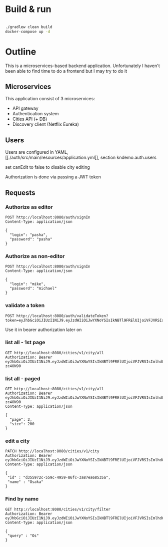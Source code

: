 # Build & run

``` sh

./gradlew clean build
docker-compose up -d 

```


# Outline

This is a microservices-based backend application. Unfortunately I haven't been able to find time to do a frontend but I may try to do it


## Microservices

This application consist of 3 microservices:

* API gateway
* Authentication system
* Cities API (+ DB)
* Discovery client (Netflix Eureka)

## Users

Users are configured in YAML, [[./auth/src/main/resources/application.yml]], section kndemo.auth.users

set canEdit to false to disable city editing

Authorization is done via passing a JWT token

## Requests
### Authorize as editor
```http request
POST http://localhost:8080/auth/signIn
Content-Type: application/json

{
  "login": "pasha",
  "password": "pasha"
}
```


### Authorize as non-editor
```http request
POST http://localhost:8080/auth/signIn
Content-Type: application/json

{
  "login": "mike",
  "password": "michael"
}
```


### validate a token
```http request
POST http://localhost:8080/auth/validateToken?token=eyJhbGciOiJIUzI1NiJ9.eyJzdWIiOiJwYXNoYSIsIkNBTl9FRElUIjoiVFJVRSIsImlhdCI6MTY0OTAzNTQxOCwiZXhwIjoxNjQ5MDM5MDE4fQ.YwKBuSCMl9VTkA6nFiSl2gvjCQPWsYTnRckZSEu6c8A
```
Use it in bearer authorization later on

### list all - 1st page
```http request
GET http://localhost:8080/cities/v1/city/all
Authorization: Bearer eyJhbGciOiJIUzI1NiJ9.eyJzdWIiOiJwYXNoYSIsIkNBTl9FRElUIjoiVFJVRSIsImlhdCI6MTY0OTAzNTQzMywiZXhwIjoxNjQ5MDM5MDMzfQ.XYos_R5IZz5a9bjXpk7WHFAC91kJarfWQp7-zc4ON90
```

### list all - paged
```http request
GET http://localhost:8080/cities/v1/city/all
Authorization: Bearer eyJhbGciOiJIUzI1NiJ9.eyJzdWIiOiJwYXNoYSIsIkNBTl9FRElUIjoiVFJVRSIsImlhdCI6MTY0OTAzNTQzMywiZXhwIjoxNjQ5MDM5MDMzfQ.XYos_R5IZz5a9bjXpk7WHFAC91kJarfWQp7-zc4ON90
Content-Type: application/json

{
  "page": 2,
  "size": 200
}
```
### edit a city
```http request
PATCH http://localhost:8080/cities/v1/city
Authorization: Bearer eyJhbGciOiJIUzI1NiJ9.eyJzdWIiOiJwYXNoYSIsIkNBTl9FRElUIjoiVFJVRSIsImlhdCI6MTY0OTAzNTQxOCwiZXhwIjoxNjQ5MDM5MDE4fQ.YwKBuSCMl9VTkA6nFiSl2gvjCQPWsYTnRckZSEu6c8A
Content-Type: application/json

{
 "id" : "d355972c-559c-4959-86fc-3a87ea68535a",
 "name" : "Osaka"
}
```


### Find by name
```http request
GET http://localhost:8080/cities/v1/city/filter
Authorization: Bearer eyJhbGciOiJIUzI1NiJ9.eyJzdWIiOiJwYXNoYSIsIkNBTl9FRElUIjoiVFJVRSIsImlhdCI6MTY0OTAzNTQxOCwiZXhwIjoxNjQ5MDM5MDE4fQ.YwKBuSCMl9VTkA6nFiSl2gvjCQPWsYTnRckZSEu6c8A
Content-Type: application/json

{
 "query" : "Os"
}
```
